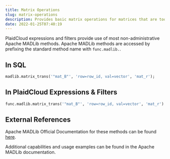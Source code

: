```yaml
---
title: Matrix Operations
slug: matrix-operations
description: Provides basic matrix operations for matrices that are too big to fit in memory
date: 2022-01-25T07:40:19
---
```



PlaidCloud expressions and filters provide use of most non-administrative Apache MADLib methods. Apache MADLib methods are accessed by prefixing the standard method name with `func.madlib.`.



## In SQL



```sql
madlib.matrix_trans('"mat_B"', 'row=row_id, val=vector', 'mat_r');
```


## In PlaidCloud Expressions & Filters



```python
func.madlib.matrix_trans('"mat_B"', 'row=row_id, val=vector', 'mat_r')
```


## External References


Apache MADLib Official Documentation for these methods can be found [here](https://madlib.apache.org/docs/latest/group__grp__matrix.html).



Additional capabilities and usage examples can be found in the Apache MADLib documentation.


